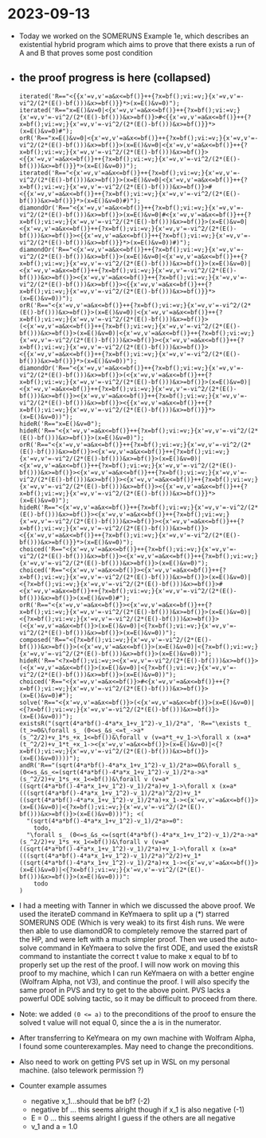 # 2023-09-13

- Today we worked on the SOMERUNS Example 1e, which describes an existential
hybrid program which aims to prove that there exists a run of A and B that
proves some post condition

- ## the proof progress is here (collapsed)

    ```KeYmaera
    iterated('R=="<{{x'=v,v'=a&x<=bf()}++{?x=bf();vi:=v;}{x'=v,v'=-vi^2/(2*(E()-bf()))&x>=bf()}}*>(x=E()&v=0)");
    iterated('R=="x=E()&v=0|<{x'=v,v'=a&x<=bf()}++{?x=bf();vi:=v;}{x'=v,v'=-vi^2/(2*(E()-bf()))&x>=bf()}>#<{{x'=v,v'=a&x<=bf()}++{?x=bf();vi:=v;}{x'=v,v'=-vi^2/(2*(E()-bf()))&x>=bf()}}*>(x=E()&v=0)#");
    orR('R=="x=E()&v=0|<{x'=v,v'=a&x<=bf()}++{?x=bf();vi:=v;}{x'=v,v'=-vi^2/(2*(E()-bf()))&x>=bf()}>(x=E()&v=0|<{x'=v,v'=a&x<=bf()}++{?x=bf();vi:=v;}{x'=v,v'=-vi^2/(2*(E()-bf()))&x>=bf()}><{{x'=v,v'=a&x<=bf()}++{?x=bf();vi:=v;}{x'=v,v'=-vi^2/(2*(E()-bf()))&x>=bf()}}*>(x=E()&v=0))");
    iterated('R=="<{x'=v,v'=a&x<=bf()}++{?x=bf();vi:=v;}{x'=v,v'=-vi^2/(2*(E()-bf()))&x>=bf()}>(x=E()&v=0|<{x'=v,v'=a&x<=bf()}++{?x=bf();vi:=v;}{x'=v,v'=-vi^2/(2*(E()-bf()))&x>=bf()}>#<{{x'=v,v'=a&x<=bf()}++{?x=bf();vi:=v;}{x'=v,v'=-vi^2/(2*(E()-bf()))&x>=bf()}}*>(x=E()&v=0)#)");
    diamondOr('R=="<{x'=v,v'=a&x<=bf()}++{?x=bf();vi:=v;}{x'=v,v'=-vi^2/(2*(E()-bf()))&x>=bf()}>(x=E()&v=0|#<{x'=v,v'=a&x<=bf()}++{?x=bf();vi:=v;}{x'=v,v'=-vi^2/(2*(E()-bf()))&x>=bf()}>(x=E()&v=0|<{x'=v,v'=a&x<=bf()}++{?x=bf();vi:=v;}{x'=v,v'=-vi^2/(2*(E()-bf()))&x>=bf()}><{{x'=v,v'=a&x<=bf()}++{?x=bf();vi:=v;}{x'=v,v'=-vi^2/(2*(E()-bf()))&x>=bf()}}*>(x=E()&v=0))#)");
    diamondOr('R=="<{x'=v,v'=a&x<=bf()}++{?x=bf();vi:=v;}{x'=v,v'=-vi^2/(2*(E()-bf()))&x>=bf()}>(x=E()&v=0|<{x'=v,v'=a&x<=bf()}++{?x=bf();vi:=v;}{x'=v,v'=-vi^2/(2*(E()-bf()))&x>=bf()}>(x=E()&v=0)|<{x'=v,v'=a&x<=bf()}++{?x=bf();vi:=v;}{x'=v,v'=-vi^2/(2*(E()-bf()))&x>=bf()}><{x'=v,v'=a&x<=bf()}++{?x=bf();vi:=v;}{x'=v,v'=-vi^2/(2*(E()-bf()))&x>=bf()}><{{x'=v,v'=a&x<=bf()}++{?x=bf();vi:=v;}{x'=v,v'=-vi^2/(2*(E()-bf()))&x>=bf()}}*>(x=E()&v=0))");
    orR('R=="<{x'=v,v'=a&x<=bf()}++{?x=bf();vi:=v;}{x'=v,v'=-vi^2/(2*(E()-bf()))&x>=bf()}>(x=E()&v=0)|<{x'=v,v'=a&x<=bf()}++{?x=bf();vi:=v;}{x'=v,v'=-vi^2/(2*(E()-bf()))&x>=bf()}>(<{x'=v,v'=a&x<=bf()}++{?x=bf();vi:=v;}{x'=v,v'=-vi^2/(2*(E()-bf()))&x>=bf()}>(x=E()&v=0)|<{x'=v,v'=a&x<=bf()}++{?x=bf();vi:=v;}{x'=v,v'=-vi^2/(2*(E()-bf()))&x>=bf()}><{x'=v,v'=a&x<=bf()}++{?x=bf();vi:=v;}{x'=v,v'=-vi^2/(2*(E()-bf()))&x>=bf()}><{{x'=v,v'=a&x<=bf()}++{?x=bf();vi:=v;}{x'=v,v'=-vi^2/(2*(E()-bf()))&x>=bf()}}*>(x=E()&v=0))");
    diamondOr('R=="<{x'=v,v'=a&x<=bf()}++{?x=bf();vi:=v;}{x'=v,v'=-vi^2/(2*(E()-bf()))&x>=bf()}>(<{x'=v,v'=a&x<=bf()}++{?x=bf();vi:=v;}{x'=v,v'=-vi^2/(2*(E()-bf()))&x>=bf()}>(x=E()&v=0)|<{x'=v,v'=a&x<=bf()}++{?x=bf();vi:=v;}{x'=v,v'=-vi^2/(2*(E()-bf()))&x>=bf()}><{x'=v,v'=a&x<=bf()}++{?x=bf();vi:=v;}{x'=v,v'=-vi^2/(2*(E()-bf()))&x>=bf()}><{{x'=v,v'=a&x<=bf()}++{?x=bf();vi:=v;}{x'=v,v'=-vi^2/(2*(E()-bf()))&x>=bf()}}*>(x=E()&v=0))");
    hideR('R=="x=E()&v=0");
    hideR('R=="<{x'=v,v'=a&x<=bf()}++{?x=bf();vi:=v;}{x'=v,v'=-vi^2/(2*(E()-bf()))&x>=bf()}>(x=E()&v=0)");
    orR('R=="<{x'=v,v'=a&x<=bf()}++{?x=bf();vi:=v;}{x'=v,v'=-vi^2/(2*(E()-bf()))&x>=bf()}><{x'=v,v'=a&x<=bf()}++{?x=bf();vi:=v;}{x'=v,v'=-vi^2/(2*(E()-bf()))&x>=bf()}>(x=E()&v=0)|<{x'=v,v'=a&x<=bf()}++{?x=bf();vi:=v;}{x'=v,v'=-vi^2/(2*(E()-bf()))&x>=bf()}><{x'=v,v'=a&x<=bf()}++{?x=bf();vi:=v;}{x'=v,v'=-vi^2/(2*(E()-bf()))&x>=bf()}><{x'=v,v'=a&x<=bf()}++{?x=bf();vi:=v;}{x'=v,v'=-vi^2/(2*(E()-bf()))&x>=bf()}><{{x'=v,v'=a&x<=bf()}++{?x=bf();vi:=v;}{x'=v,v'=-vi^2/(2*(E()-bf()))&x>=bf()}}*>(x=E()&v=0)");
    hideR('R=="<{x'=v,v'=a&x<=bf()}++{?x=bf();vi:=v;}{x'=v,v'=-vi^2/(2*(E()-bf()))&x>=bf()}><{x'=v,v'=a&x<=bf()}++{?x=bf();vi:=v;}{x'=v,v'=-vi^2/(2*(E()-bf()))&x>=bf()}><{x'=v,v'=a&x<=bf()}++{?x=bf();vi:=v;}{x'=v,v'=-vi^2/(2*(E()-bf()))&x>=bf()}><{{x'=v,v'=a&x<=bf()}++{?x=bf();vi:=v;}{x'=v,v'=-vi^2/(2*(E()-bf()))&x>=bf()}}*>(x=E()&v=0)");
    choiced('R=="<{x'=v,v'=a&x<=bf()}++{?x=bf();vi:=v;}{x'=v,v'=-vi^2/(2*(E()-bf()))&x>=bf()}><{x'=v,v'=a&x<=bf()}++{?x=bf();vi:=v;}{x'=v,v'=-vi^2/(2*(E()-bf()))&x>=bf()}>(x=E()&v=0)");
    choiced('R=="<{x'=v,v'=a&x<=bf()}><{x'=v,v'=a&x<=bf()}++{?x=bf();vi:=v;}{x'=v,v'=-vi^2/(2*(E()-bf()))&x>=bf()}>(x=E()&v=0)|<{?x=bf();vi:=v;}{x'=v,v'=-vi^2/(2*(E()-bf()))&x>=bf()}>#<{x'=v,v'=a&x<=bf()}++{?x=bf();vi:=v;}{x'=v,v'=-vi^2/(2*(E()-bf()))&x>=bf()}>(x=E()&v=0)#");
    orR('R=="<{x'=v,v'=a&x<=bf()}><{x'=v,v'=a&x<=bf()}++{?x=bf();vi:=v;}{x'=v,v'=-vi^2/(2*(E()-bf()))&x>=bf()}>(x=E()&v=0)|<{?x=bf();vi:=v;}{x'=v,v'=-vi^2/(2*(E()-bf()))&x>=bf()}>(<{x'=v,v'=a&x<=bf()}>(x=E()&v=0)|<{?x=bf();vi:=v;}{x'=v,v'=-vi^2/(2*(E()-bf()))&x>=bf()}>(x=E()&v=0))");
    composed('R=="<{?x=bf();vi:=v;}{x'=v,v'=-vi^2/(2*(E()-bf()))&x>=bf()}>(<{x'=v,v'=a&x<=bf()}>(x=E()&v=0)|<{?x=bf();vi:=v;}{x'=v,v'=-vi^2/(2*(E()-bf()))&x>=bf()}>(x=E()&v=0))");
    hideR('R=="<?x=bf();vi:=v;><{x'=v,v'=-vi^2/(2*(E()-bf()))&x>=bf()}>(<{x'=v,v'=a&x<=bf()}>(x=E()&v=0)|<{?x=bf();vi:=v;}{x'=v,v'=-vi^2/(2*(E()-bf()))&x>=bf()}>(x=E()&v=0))");
    choiced('R=="<{x'=v,v'=a&x<=bf()}>#<{x'=v,v'=a&x<=bf()}++{?x=bf();vi:=v;}{x'=v,v'=-vi^2/(2*(E()-bf()))&x>=bf()}>(x=E()&v=0)#");
    solve('R=="<{x'=v,v'=a&x<=bf()}>(<{x'=v,v'=a&x<=bf()}>(x=E()&v=0)|<{?x=bf();vi:=v;}{x'=v,v'=-vi^2/(2*(E()-bf()))&x>=bf()}>(x=E()&v=0))");
    existsR("(sqrt(4*a*bf()-4*a*x_1+v_1^2)-v_1)/2*a", 'R=="\exists t_ (t_>=0&\forall s_ (0<=s_&s_<=t_->a*(s_^2/2)+v_1*s_+x_1<=bf())&\forall v (v=a*t_+v_1->\forall x (x=a*(t_^2/2)+v_1*t_+x_1-><{x'=v,v'=a&x<=bf()}>(x=E()&v=0)|<{?x=bf();vi:=v;}{x'=v,v'=-vi^2/(2*(E()-bf()))&x>=bf()}>(x=E()&v=0))))");
    andR('R=="(sqrt(4*a*bf()-4*a*x_1+v_1^2)-v_1)/2*a>=0&\forall s_ (0<=s_&s_<=(sqrt(4*a*bf()-4*a*x_1+v_1^2)-v_1)/2*a->a*(s_^2/2)+v_1*s_+x_1<=bf())&\forall v (v=a*((sqrt(4*a*bf()-4*a*x_1+v_1^2)-v_1)/2*a)+v_1->\forall x (x=a*(((sqrt(4*a*bf()-4*a*x_1+v_1^2)-v_1)/2*a)^2/2)+v_1*((sqrt(4*a*bf()-4*a*x_1+v_1^2)-v_1)/2*a)+x_1-><{x'=v,v'=a&x<=bf()}>(x=E()&v=0)|<{?x=bf();vi:=v;}{x'=v,v'=-vi^2/(2*(E()-bf()))&x>=bf()}>(x=E()&v=0)))"); <(
      "(sqrt(4*a*bf()-4*a*x_1+v_1^2)-v_1)/2*a>=0":
        todo,
      "\forall s_ (0<=s_&s_<=(sqrt(4*a*bf()-4*a*x_1+v_1^2)-v_1)/2*a->a*(s_^2/2)+v_1*s_+x_1<=bf())&\forall v (v=a*((sqrt(4*a*bf()-4*a*x_1+v_1^2)-v_1)/2*a)+v_1->\forall x (x=a*(((sqrt(4*a*bf()-4*a*x_1+v_1^2)-v_1)/2*a)^2/2)+v_1*((sqrt(4*a*bf()-4*a*x_1+v_1^2)-v_1)/2*a)+x_1-><{x'=v,v'=a&x<=bf()}>(x=E()&v=0)|<{?x=bf();vi:=v;}{x'=v,v'=-vi^2/(2*(E()-bf()))&x>=bf()}>(x=E()&v=0)))":
        todo
    )
    ```

- I had a meeting with Tanner in which we discussed the above proof. We used the
iterateD command in KeYmaera to split up a (*) starred SOMERUNS ODE (Which is
very weak) to its first 4ish runs. We were then able to use diamondOR to
completely remove the starred part of the HP, and were left with a much simpler
proof. Then we used the auto-solve command in KeYmaera to solve the first ODE,
and used the existsR command to instantiate the correct t value to make x equal
to bf to properly set up the rest of the proof. I will now work on moving this
proof to my machine, which I can run KeYmaera on with a better engine (Wolfram
Alpha, not V3), and continue the proof. I will also specify the same proof in
PVS and try to get to the above point. PVS lacks a powerful ODE solving tactic,
so it may be difficult to proceed from there.
- Note: we added `(0 <= a)` to the preconditions of the proof to ensure the
solved t value will not equal 0, since the a is in the numerator.
- After transferring to KeYmeara on my own machine with Wolfram Alpha, I found
some counterexamples. May need to change the preconditions.
- Also need to work on getting PVS set up in WSL on my personal machine. (also
telework permission ?)
- Counter example assumes
  - negative x_1...should that be bf? (-2)
  - negative bf ... this seems alright though if x_1 is also negative (-1)
  - E = 0 ... this seems alright I guess if the others are all negative
  - v_1 and a = 1.0
